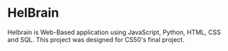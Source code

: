 # HelBrain
 Helbrain is Web-Based application using JavaScript, Python, HTML, CSS and SQL. This project was designed for CS50's final project. 
